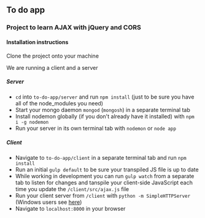 ## To do app

### Project to learn AJAX with jQuery and CORS

#### Installation instructions

Clone the project onto your machine

We are running a client and a server

##### Server

- `cd` into `to-do-app/server` and run `npm install` (just to be sure you have all of the node_modules you need)
- Start your mongo daemon `mongod` (`mongosh`) in a separate terminal tab
- Install nodemon globally (if you don't already have it installed) with `npm i -g nodemon`
- Run your server in its own terminal tab with `nodemon` or `node app`

##### Client

- Navigate to `to-do-app/client` in a separate terminal tab and run `npm install`
- Run an initial `gulp default` to be sure your transpiled JS file is up to date
- While working in development you can run `gulp watch` from a separate tab to listen for changes and tanspile your client-side JavaScript each time you update the `/client/src/ajax.js` file
- Run your client server from `/client` with `python -m SimpleHTTPServer` (Windows users see [here](https://stackoverflow.com/questions/17351016/set-up-python-simplehttpserver-on-windows/17351115#17351115))
- Navigate to `localhost:8000` in your browser
